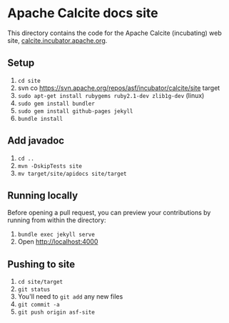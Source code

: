 # Apache Calcite docs site

This directory contains the code for the Apache Calcite (incubating) web site,
[calcite.incubator.apache.org](https://calcite.incubator.apache.org/).

## Setup

1. `cd site`
2. svn co https://svn.apache.org/repos/asf/incubator/calcite/site target
3. `sudo apt-get install rubygems ruby2.1-dev zlib1g-dev` (linux)
4. `sudo gem install bundler`
5. `sudo gem install github-pages jekyll`
6. `bundle install`

## Add javadoc

1. `cd ..`
2. `mvn -DskipTests site`
3. `mv target/site/apidocs site/target`

## Running locally

Before opening a pull request, you can preview your contributions by
running from within the directory:

1. `bundle exec jekyll serve`
2. Open [http://localhost:4000](http://localhost:4000)

## Pushing to site

1. `cd site/target`
2. `git status`
3. You'll need to `git add` any new files
4. `git commit -a`
5. `git push origin asf-site`

